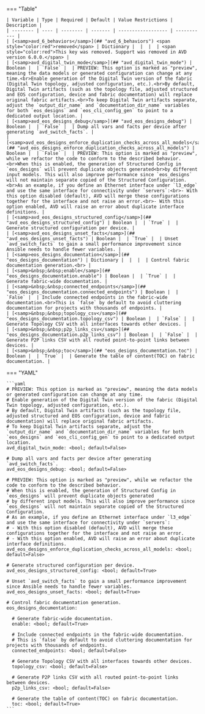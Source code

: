<!--
  ~ Copyright (c) 2025 Arista Networks, Inc.
  ~ Use of this source code is governed by the Apache License 2.0
  ~ that can be found in the LICENSE file.
  -->
=== "Table"

    | Variable | Type | Required | Default | Value Restrictions | Description |
    | -------- | ---- | -------- | ------- | ------------------ | ----------- |
    | [<samp>avd_6_behaviors</samp>](## "avd_6_behaviors") <span style="color:red">removed</span> | Dictionary |  |  |  | <span style="color:red">This key was removed. Support was removed in AVD version 6.0.0.</span> |
    | [<samp>avd_digital_twin_mode</samp>](## "avd_digital_twin_mode") | Boolean |  | `False` |  | PREVIEW: This option is marked as "preview", meaning the data models or generated configuration can change at any time.<br>Enable generation of the Digital Twin version of the fabric (Digital Twin topology, adjusted configuration, etc.).<br>By default, Digital Twin artifacts (such as the topology file, adjusted structured and EOS configuration, device and fabric documentation) will replace original fabric artifacts.<br>To keep Digital Twin artifacts separate, adjust the `output_dir_name` and `documentation_dir_name` variables for both `eos_designs` and `eos_cli_config_gen` to point to a dedicated output location. |
    | [<samp>avd_eos_designs_debug</samp>](## "avd_eos_designs_debug") | Boolean |  | `False` |  | Dump all vars and facts per device after generating `avd_switch_facts`. |
    | [<samp>avd_eos_designs_enforce_duplication_checks_across_all_models</samp>](## "avd_eos_designs_enforce_duplication_checks_across_all_models") | Boolean |  | `False` |  | PREVIEW: This option is marked as "preview", while we refactor the code to conform to the described behavior.<br>When this is enabled, the generation of Structured Config in `eos_designs` will prevent duplicate objects generated<br>by different input models. This will also improve performance since `eos_designs` will not maintain separate copied of the Structured Configuration.<br>As an example, if you define an Ethernet interface under `l3_edge` and use the same interface for connectivity under `servers`:<br>- With this option disabled (default), AVD will merge these configurations together for the interface and not raise an error.<br>- With this option enabled, AVD will raise an error about duplicate interface definitions. |
    | [<samp>avd_eos_designs_structured_config</samp>](## "avd_eos_designs_structured_config") | Boolean |  | `True` |  | Generate structured configuration per device. |
    | [<samp>avd_eos_designs_unset_facts</samp>](## "avd_eos_designs_unset_facts") | Boolean |  | `True` |  | Unset `avd_switch_facts` to gain a small performance improvement since Ansible needs to handle fewer variables. |
    | [<samp>eos_designs_documentation</samp>](## "eos_designs_documentation") | Dictionary |  |  |  | Control fabric documentation generation.<br> |
    | [<samp>&nbsp;&nbsp;enable</samp>](## "eos_designs_documentation.enable") | Boolean |  | `True` |  | Generate fabric-wide documentation. |
    | [<samp>&nbsp;&nbsp;connected_endpoints</samp>](## "eos_designs_documentation.connected_endpoints") | Boolean |  | `False` |  | Include connected endpoints in the fabric-wide documentation.<br>This is `false` by default to avoid cluttering documentation for projects with thousands of endpoints. |
    | [<samp>&nbsp;&nbsp;topology_csv</samp>](## "eos_designs_documentation.topology_csv") | Boolean |  | `False` |  | Generate Topology CSV with all interfaces towards other devices. |
    | [<samp>&nbsp;&nbsp;p2p_links_csv</samp>](## "eos_designs_documentation.p2p_links_csv") | Boolean |  | `False` |  | Generate P2P links CSV with all routed point-to-point links between devices. |
    | [<samp>&nbsp;&nbsp;toc</samp>](## "eos_designs_documentation.toc") | Boolean |  | `True` |  | Generate the table of content(TOC) on fabric documentation. |

=== "YAML"

    ```yaml
    # PREVIEW: This option is marked as "preview", meaning the data models or generated configuration can change at any time.
    # Enable generation of the Digital Twin version of the fabric (Digital Twin topology, adjusted configuration, etc.).
    # By default, Digital Twin artifacts (such as the topology file, adjusted structured and EOS configuration, device and fabric documentation) will replace original fabric artifacts.
    # To keep Digital Twin artifacts separate, adjust the `output_dir_name` and `documentation_dir_name` variables for both `eos_designs` and `eos_cli_config_gen` to point to a dedicated output location.
    avd_digital_twin_mode: <bool; default=False>

    # Dump all vars and facts per device after generating `avd_switch_facts`.
    avd_eos_designs_debug: <bool; default=False>

    # PREVIEW: This option is marked as "preview", while we refactor the code to conform to the described behavior.
    # When this is enabled, the generation of Structured Config in `eos_designs` will prevent duplicate objects generated
    # by different input models. This will also improve performance since `eos_designs` will not maintain separate copied of the Structured Configuration.
    # As an example, if you define an Ethernet interface under `l3_edge` and use the same interface for connectivity under `servers`:
    # - With this option disabled (default), AVD will merge these configurations together for the interface and not raise an error.
    # - With this option enabled, AVD will raise an error about duplicate interface definitions.
    avd_eos_designs_enforce_duplication_checks_across_all_models: <bool; default=False>

    # Generate structured configuration per device.
    avd_eos_designs_structured_config: <bool; default=True>

    # Unset `avd_switch_facts` to gain a small performance improvement since Ansible needs to handle fewer variables.
    avd_eos_designs_unset_facts: <bool; default=True>

    # Control fabric documentation generation.
    eos_designs_documentation:

      # Generate fabric-wide documentation.
      enable: <bool; default=True>

      # Include connected endpoints in the fabric-wide documentation.
      # This is `false` by default to avoid cluttering documentation for projects with thousands of endpoints.
      connected_endpoints: <bool; default=False>

      # Generate Topology CSV with all interfaces towards other devices.
      topology_csv: <bool; default=False>

      # Generate P2P links CSV with all routed point-to-point links between devices.
      p2p_links_csv: <bool; default=False>

      # Generate the table of content(TOC) on fabric documentation.
      toc: <bool; default=True>
    ```
